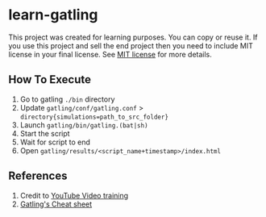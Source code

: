 # learn-gatling

This project was created for learning purposes. You can copy or reuse it. 
If you use this project and sell the end project then you need to include 
MIT license in your final license. 
See [MIT license](https://opensource.org/licenses/MIT) for more details. 

## How To Execute

1. Go to gatling `./bin` directory
1. Update `gatling/conf/gatling.conf` > 
`directory{simulations=path_to_src_folder}` 
1. Launch `gatling/bin/gatling.(bat|sh)`
1. Start the script
1. Wait for script to end
1. Open `gatling/results/<script_name+timestamp>/index.html`

## References

1. Credit to [YouTube Video training](https://www.youtube.com/watch?v=CpbgltEqFpQ&list=PLw_jGKXm9lIYpTotIJ-R31pXS7qqwXstt&index=3)
1. [Gatling's Cheat sheet](https://gatling.io/docs/current/cheat-sheet/)
